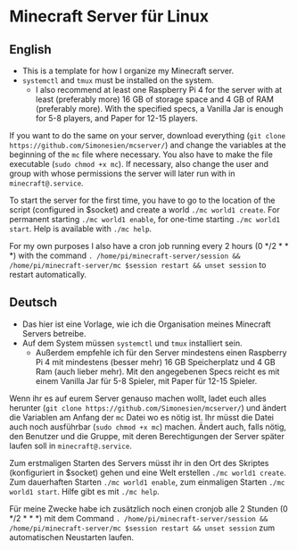 # Minecraft Server für Linux
## English
 - This is a template for how I organize my Minecraft server.
 - ```systemctl``` and ```tmux``` must be installed on the system.
   - I also recommend at least one Raspberry Pi 4 for the server with at least (preferably more) 16 GB of storage space and 4 GB of RAM (preferably more). With the specified specs, a Vanilla Jar is enough for 5-8 players, and Paper for 12-15 players.

If you want to do the same on your server, download everything (```git clone https://github.com/Simonesien/mcserver/```) and change the variables at the beginning of the ```mc``` file where necessary. You also have to make the file executable (```sudo chmod +x mc```). If necessary, also change the user and group with whose permissions the server will later run with in ```minecraft@.service```.

To start the server for the first time, you have to go to the location of the script (configured in $socket) and create a world ```./mc world1 create```. For permanent starting ```./mc world1 enable```, for one-time starting ```./mc world1 start```. Help is available with ```./mc help```.

For my own purposes I also have a cron job running every 2 hours (0 &midast;/2 &midast; &midast; &midast;) with the command ```. /home/pi/minecraft-server/session && /home/pi/minecraft-server/mc $session restart && unset session``` to restart automatically.

## Deutsch
 - Das hier ist eine Vorlage, wie ich die Organisation meines Minecraft Servers betreibe.
 - Auf dem System müssen ```systemctl``` und ```tmux``` installiert sein.
   - Außerdem empfehle ich für den Server mindestens einen Raspberry Pi 4 mit mindestens (besser mehr) 16 GB Speicherplatz und 4 GB Ram (auch lieber mehr). Mit den angegebenen Specs reicht es mit einem Vanilla Jar für 5-8 Spieler, mit Paper für 12-15 Spieler.

Wenn ihr es auf eurem Server genauso machen wollt, ladet euch alles herunter (```git clone https://github.com/Simonesien/mcserver/```) und ändert die Variablen am Anfang der ```mc``` Datei wo es nötig ist. Ihr müsst die Datei auch noch ausführbar (```sudo chmod +x mc```) machen. Ändert auch, falls nötig, den Benutzer und die Gruppe, mit deren Berechtigungen der Server später laufen soll in ```minecraft@.service```.

Zum erstmaligen Starten des Servers müsst ihr in den Ort des Skriptes (konfiguriert in $socket) gehen und eine Welt erstellen ```./mc world1 create```. Zum dauerhaften Starten ```./mc world1 enable```, zum einmaligen Starten ```./mc world1 start```. Hilfe gibt es mit ```./mc help```.

Für meine Zwecke habe ich zusätzlich noch einen cronjob alle 2 Stunden (0 &midast;/2 &midast; &midast; &midast;) mit dem Command ```. /home/pi/minecraft-server/session && /home/pi/minecraft-server/mc $session restart && unset session``` zum automatischen Neustarten laufen.

